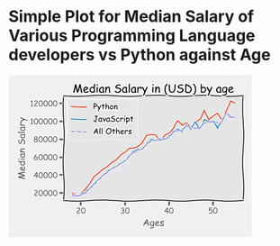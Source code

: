# Simple Plot for Median Salary of Various Programming Language developers vs Python against Age
![](Age_vs_mediansalry_for_developers.png)

